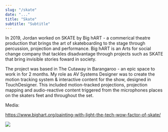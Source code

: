 ```yaml
---
slug: "/skate"
date: "..."
title: "Skate"
subtitle: "Subtitle"
---
```

<!---
slug: must match link: URL in .Work.js
-->
<p> In 2019, Jordan worked on SKATE by Big hART - a commerical theatre production that brings the art of skateboarding to the stage through percussion, projection and performance. Big hART is an Arts for social change company that tackles disadvantage through projects such as SKATE that bring invisible stories foward in society.

The project was based in The Cutaway in Barangaroo - an epic space to work in for 2 months. My role as AV Systems Designer was to create the motion tracking system & interactive content for the show, designed in TouchDesigner. This included motion-tracked projections, projection mapping and audio-reactive content triggered from the microphones places on the skaters feet and throughout the set.

Media:

https://www.bighart.org/painting-with-light-the-tech-wow-factor-of-skate/ </p>

<img src='../images/media/_Art/'>
